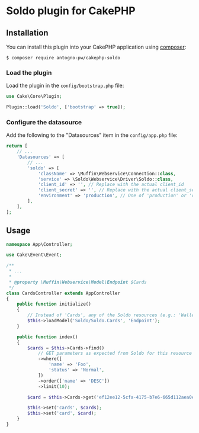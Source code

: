 # Soldo plugin for CakePHP

## Installation

You can install this plugin into your CakePHP application using [composer](https://getcomposer.org):

```
$ composer require antogno-pw/cakephp-soldo
```

### Load the plugin

Load the plugin in the `config/bootstrap.php` file:

```php
use Cake\Core\Plugin;

Plugin::load('Soldo', ['bootstrap' => true]);
```

### Configure the datasource

Add the following to the "Datasources" item in the `config/app.php` file:

```php
return [
    // ...
    'Datasources' => [
        // ...
        'soldo' => [
            'className' => \Muffin\Webservice\Connection::class,
            'service' => \Soldo\Webservice\Driver\Soldo::class,
            'client_id' => '', // Replace with the actual client_id
            'client_secret' => '', // Replace with the actual client_secret
            'environment' => 'production', // One of 'production' or 'demo'
        ],
    ],
];
```

## Usage

```php
namespace App\Controller;

use Cake\Event\Event;

/**
 * ...
 *
 * @property \Muffin\Webservice\Model\Endpoint $Cards
 */
class CardsController extends AppController
{
    public function initialize()
    {
        // Instead of 'Cards', any of the Soldo resources (e.g.: 'Wallets', 'Groups', 'Permissions', etc.) can be used
        $this->loadModel('Soldo/Soldo.Cards', 'Endpoint');
    }

    public function index()
    {
        $cards = $this->Cards->find()
            // GET parameters as expected from Soldo for this resource
            ->where([
                'name' => 'Foo',
                'status' => 'Normal',
            ])
            ->order(['name' => 'DESC'])
            ->limit(10);

        $card = $this->Cards->get('ef12ee12-5cfa-4175-b7e6-665d112aea0e');

        $this->set('cards', $cards);
        $this->set('card', $card);
    }
}
```
